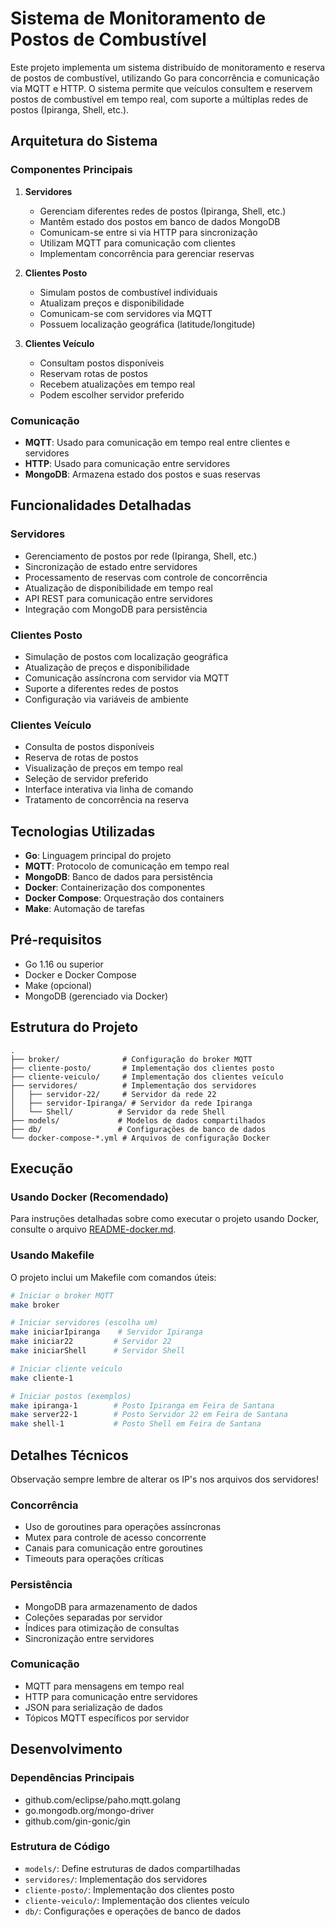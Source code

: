# Sistema de Monitoramento de Postos de Combustível

Este projeto implementa um sistema distribuído de monitoramento e reserva de postos de combustível, utilizando Go para concorrência e comunicação via MQTT e HTTP. O sistema permite que veículos consultem e reservem postos de combustível em tempo real, com suporte a múltiplas redes de postos (Ipiranga, Shell, etc.).

## Arquitetura do Sistema

### Componentes Principais

1. **Servidores**
   - Gerenciam diferentes redes de postos (Ipiranga, Shell, etc.)
   - Mantêm estado dos postos em banco de dados MongoDB
   - Comunicam-se entre si via HTTP para sincronização
   - Utilizam MQTT para comunicação com clientes
   - Implementam concorrência para gerenciar reservas

2. **Clientes Posto**
   - Simulam postos de combustível individuais
   - Atualizam preços e disponibilidade
   - Comunicam-se com servidores via MQTT
   - Possuem localização geográfica (latitude/longitude)

3. **Clientes Veículo**
   - Consultam postos disponíveis
   - Reservam rotas de postos
   - Recebem atualizações em tempo real
   - Podem escolher servidor preferido

### Comunicação

- **MQTT**: Usado para comunicação em tempo real entre clientes e servidores
- **HTTP**: Usado para comunicação entre servidores
- **MongoDB**: Armazena estado dos postos e suas reservas

## Funcionalidades Detalhadas

### Servidores
- Gerenciamento de postos por rede (Ipiranga, Shell, etc.)
- Sincronização de estado entre servidores
- Processamento de reservas com controle de concorrência
- Atualização de disponibilidade em tempo real
- API REST para comunicação entre servidores
- Integração com MongoDB para persistência

### Clientes Posto
- Simulação de postos com localização geográfica
- Atualização de preços e disponibilidade
- Comunicação assíncrona com servidor via MQTT
- Suporte a diferentes redes de postos
- Configuração via variáveis de ambiente

### Clientes Veículo
- Consulta de postos disponíveis
- Reserva de rotas de postos
- Visualização de preços em tempo real
- Seleção de servidor preferido
- Interface interativa via linha de comando
- Tratamento de concorrência na reserva

## Tecnologias Utilizadas

- **Go**: Linguagem principal do projeto
- **MQTT**: Protocolo de comunicação em tempo real
- **MongoDB**: Banco de dados para persistência
- **Docker**: Containerização dos componentes
- **Docker Compose**: Orquestração dos containers
- **Make**: Automação de tarefas

## Pré-requisitos

- Go 1.16 ou superior
- Docker e Docker Compose
- Make (opcional)
- MongoDB (gerenciado via Docker)

## Estrutura do Projeto

```
.
├── broker/              # Configuração do broker MQTT
├── cliente-posto/       # Implementação dos clientes posto
├── cliente-veiculo/     # Implementação dos clientes veículo
├── servidores/          # Implementação dos servidores
│   ├── servidor-22/     # Servidor da rede 22
│   ├── servidor-Ipiranga/ # Servidor da rede Ipiranga
│   └── Shell/          # Servidor da rede Shell
├── models/             # Modelos de dados compartilhados
├── db/                 # Configurações de banco de dados
└── docker-compose-*.yml # Arquivos de configuração Docker
```

## Execução

### Usando Docker (Recomendado)

Para instruções detalhadas sobre como executar o projeto usando Docker, consulte o arquivo [README-docker.md](README-docker.md).

### Usando Makefile

O projeto inclui um Makefile com comandos úteis:

```bash
# Iniciar o broker MQTT
make broker

# Iniciar servidores (escolha um)
make iniciarIpiranga    # Servidor Ipiranga
make iniciar22         # Servidor 22
make iniciarShell      # Servidor Shell

# Iniciar cliente veículo
make cliente-1

# Iniciar postos (exemplos)
make ipiranga-1        # Posto Ipiranga em Feira de Santana
make server22-1        # Posto Servidor 22 em Feira de Santana
make shell-1           # Posto Shell em Feira de Santana
```

## Detalhes Técnicos
Observação sempre lembre de alterar os IP's nos arquivos dos servidores!
### Concorrência
- Uso de goroutines para operações assíncronas
- Mutex para controle de acesso concorrente
- Canais para comunicação entre goroutines
- Timeouts para operações críticas

### Persistência
- MongoDB para armazenamento de dados
- Coleções separadas por servidor
- Índices para otimização de consultas
- Sincronização entre servidores

### Comunicação
- MQTT para mensagens em tempo real
- HTTP para comunicação entre servidores
- JSON para serialização de dados
- Tópicos MQTT específicos por servidor

## Desenvolvimento

### Dependências Principais
- github.com/eclipse/paho.mqtt.golang
- go.mongodb.org/mongo-driver
- github.com/gin-gonic/gin

### Estrutura de Código
- `models/`: Define estruturas de dados compartilhadas
- `servidores/`: Implementação dos servidores
- `cliente-posto/`: Implementação dos clientes posto
- `cliente-veiculo/`: Implementação dos clientes veículo
- `db/`: Configurações e operações de banco de dados

